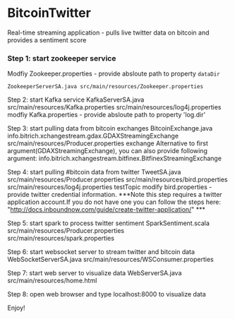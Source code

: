 # BitcoinTwitter

Real-time streaming application - pulls live twitter data on bitcoin and provides a sentiment score

### Step 1: start zookeeper service ###
Modfiy Zookeeper.properties - provide absloute path to property `dataDir`

    ZookeeperServerSA.java src/main/resources/Zookeeper.properties

Step 2: start Kafka service
KafkaServerSA.java src/main/resources/Kafka.properties src/main/resources/log4j.properties
  modfiy Kafka.properties - provide absloute path to property 'log.dir'

Step 3: start pulling data from bitcoin exchanges
BitcoinExchange.java info.bitrich.xchangestream.gdax.GDAXStreamingExchange src/main/resources/Producer.properties exchange
  Alternative to first argument(GDAXStreamingExchange), you can also provide following argument: info.bitrich.xchangestream.bitfinex.BitfinexStreamingExchange

Step 4: start pulling #bitcoin data from twitter
TweetSA.java src/main/resources/Producer.properties src/main/resources/bird.properties src/main/resources/log4j.properties testTopic
  modify bird.properties - provide twitter credential information. 
  ***Note this step requires a twitter application account.If you do not have one you can follow the steps here: "http://docs.inboundnow.com/guide/create-twitter-application/" ***

Step 5: start spark to process twitter sentiment
SparkSentiment.scala src/main/resources/Producer.properties src/main/resources/spark.properties

Step 6: start websocket server to stream twitter and bitcoin data
WebSocketServerSA.java src/main/resources/WSConsumer.properties

Step 7: start web server to visualize data
WebServerSA.java src/main/resources/home.html

Step 8: open web browser and type localhost:8000 to visualize data

Enjoy!
